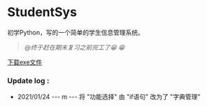 # StudentSys
初学Python，写的一个简单的学生信息管理系统。
>_@终于赶在期末复习之前完工了:grin: :grin:_
  
[下载exe文件](https://github.com/LonelyMarch/StudentSys/releases)
  
### Update log :
+ 2021/01/24 --- m --- 将 "功能选择" 由 "if语句" 改为了 "字典管理"